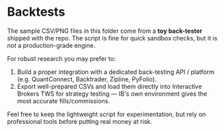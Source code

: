 # Backtests

The sample CSV/PNG files in this folder come from a **toy back-tester** shipped with the repo. The script is fine for quick sandbox checks, but it is *not* a production-grade engine.

For robust research you may prefer to:

1. Build a proper integration with a dedicated back-testing API / platform (e.g. QuantConnect, Backtrader, Zipline, PyFolio).  
2. Export well-prepared CSVs and load them directly into Interactive Brokers TWS for strategy testing — IB's own environment gives the most accurate fills/commissions.

Feel free to keep the lightweight script for experimentation, but rely on professional tools before putting real money at risk.